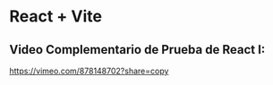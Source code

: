 # React + Vite

<h2> Video Complementario de Prueba de React I: </h2>
<a href="https://vimeo.com/878148702?share=copy">https://vimeo.com/878148702?share=copy</a>
